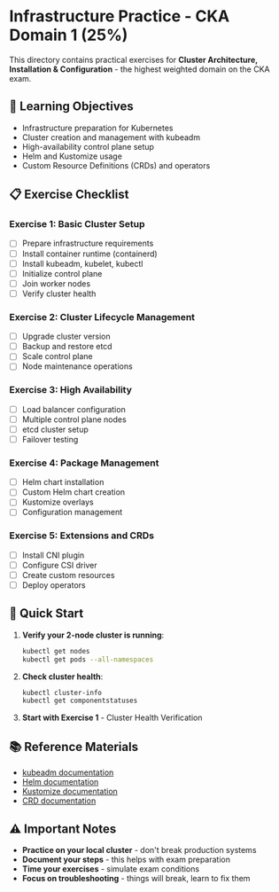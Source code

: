 # Infrastructure Practice - CKA Domain 1 (25%)

This directory contains practical exercises for **Cluster Architecture, Installation & Configuration** - the highest weighted domain on the CKA exam.

## 🎯 Learning Objectives

- Infrastructure preparation for Kubernetes
- Cluster creation and management with kubeadm
- High-availability control plane setup
- Helm and Kustomize usage
- Custom Resource Definitions (CRDs) and operators

## 📋 Exercise Checklist

### Exercise 1: Basic Cluster Setup
- [ ] Prepare infrastructure requirements
- [ ] Install container runtime (containerd)
- [ ] Install kubeadm, kubelet, kubectl
- [ ] Initialize control plane
- [ ] Join worker nodes
- [ ] Verify cluster health

### Exercise 2: Cluster Lifecycle Management
- [ ] Upgrade cluster version
- [ ] Backup and restore etcd
- [ ] Scale control plane
- [ ] Node maintenance operations

### Exercise 3: High Availability
- [ ] Load balancer configuration
- [ ] Multiple control plane nodes
- [ ] etcd cluster setup
- [ ] Failover testing

### Exercise 4: Package Management
- [ ] Helm chart installation
- [ ] Custom Helm chart creation
- [ ] Kustomize overlays
- [ ] Configuration management

### Exercise 5: Extensions and CRDs
- [ ] Install CNI plugin
- [ ] Configure CSI driver
- [ ] Create custom resources
- [ ] Deploy operators

## 🚀 Quick Start

1. **Verify your 2-node cluster is running**:
   ```bash
   kubectl get nodes
   kubectl get pods --all-namespaces
   ```

2. **Check cluster health**:
   ```bash
   kubectl cluster-info
   kubectl get componentstatuses
   ```

3. **Start with Exercise 1** - Cluster Health Verification

## 📚 Reference Materials

- [kubeadm documentation](https://kubernetes.io/docs/setup/production-environment/tools/kubeadm/)
- [Helm documentation](https://helm.sh/docs/)
- [Kustomize documentation](https://kustomize.io/)
- [CRD documentation](https://kubernetes.io/docs/concepts/extend-kubernetes/api-extension/custom-resources/)

## ⚠️ Important Notes

- **Practice on your local cluster** - don't break production systems
- **Document your steps** - this helps with exam preparation
- **Time your exercises** - simulate exam conditions
- **Focus on troubleshooting** - things will break, learn to fix them
